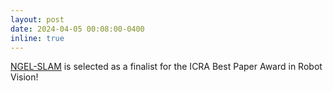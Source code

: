 ```yaml
---
layout: post
date: 2024-04-05 00:08:00-0400
inline: true
---
```


[NGEL-SLAM](https://arxiv.org/pdf/2311.09525.pdf) is selected as a finalist for the ICRA Best Paper Award in Robot Vision!
